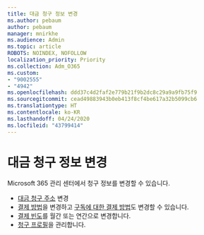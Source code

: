 ```yaml
---
title: 대금 청구 정보 변경
ms.author: pebaum
author: pebaum
manager: mnirkhe
ms.audience: Admin
ms.topic: article
ROBOTS: NOINDEX, NOFOLLOW
localization_priority: Priority
ms.collection: Adm_O365
ms.custom:
- "9002555"
- "4942"
ms.openlocfilehash: ddd37c4d2faf2e779b21f9b2dc8c29a9a9fb75f9
ms.sourcegitcommit: cead49883943b0eb413f8cf4be617a32b5099cb6
ms.translationtype: HT
ms.contentlocale: ko-KR
ms.lasthandoff: 04/24/2020
ms.locfileid: "43799414"
---
```

# <a name="change-billing-information"></a>대금 청구 정보 변경

Microsoft 365 관리 센터에서 청구 정보를 변경할 수 있습니다. 

- [대금 청구 주소](https://docs.microsoft.com/microsoft-365/commerce/billing-and-payments/change-your-billing-addresses) 변경
- [결제 방법](https://docs.microsoft.com/microsoft-365/commerce/billing-and-payments/add-update-or-remove-credit-card-or-bank-account)을 변경하고 [구독에 대한 결제 방법](https://docs.microsoft.com/microsoft-365/commerce/billing-and-payments/pay-for-your-subscription)도 변경할 수 있습니다.
- [결제 빈도](https://docs.microsoft.com/microsoft-365/commerce/billing-and-payments/change-payment-frequency)를 월간 또는 연간으로 변경합니다.
- [청구 프로필](https://docs.microsoft.com/microsoft-365/commerce/billing-and-payments/manage-billing-profiles)을 관리합니다.
